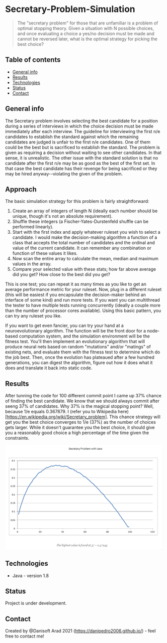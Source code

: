 # Secretary-Problem-Simulation
> The "secretary problem" for those that are unfamiliar is a problem of optimal stopping theory. Given a situation with N possible choices, and once evaluating a choice a yes/no decision must be made and cannot be reversed later, what is the optimal strategy for picking the best choice?

## Table of contents
* [General info](#general-info)
* [Results](#results)
* [Technologies](#technologies)
* [Status](#status)
* [Contact](#contact)

## General info
The Secretary problem involves selecting the best candidate for a position during a series of interviews in which the choice decision must be made immediately after each interview.
The guideline for interviewing the first n/e candidates to establish the standard against which the remaining candidates are judged is unfair to the first n/e candidates. One of them could be the best but is sacrificed to establish the standard. The problem is given as requiring a decision without waiting to see other candidates. In that sense, it is unrealistic. The other issue with the standard solution is that no candidate after the first n/e may be as good as the best of the first set. In that case the best candidate has their revenge for being sacrificed or they may be hired anyway--violating the given of the problem.

## Approach
The basic simulation strategy for this problem is fairly straightforward:

1. Create an array of integers of length N (ideally each number should be unique, though it's not an absolute requirement).
2. Shuffle these integers (a Fischer-Yates-Durstenfeld shuffle can be performed linearly).
3. Start with the first index and apply whatever ruleset you wish to select a candidate. I would make the decision-making algorithm a function of a class that accepts the total number of candidates and the ordinal and value of the current candidate. It can remember any combination or function of these values it likes.
4. Now scan the entire array to calculate the mean, median and maximum values in the array.
5. Compare your selected value with these stats; how far above average did you get? How close to the best did you get?

This is one test; you can repeat it as many times as you like to get an average performance metric for your ruleset. Now, plug in a different ruleset (this will be easiest if you encapsulate the decision-maker behind an interface of some kind) and run more tests. If you want you can multithread the tester to have multiple tests running concurrently (ideally a couple more than the number of processor cores available). Using this basic pattern, you can try any ruleset you like.

If you want to get even fancier, you can try your hand at a neuroevolutionary algorithm. The function will be the front door for a node-based computation system, and the simulation environment will be the fitness test. You'll then implement an evolutionary algorithm that will produce neural nets based on random "mutations" and/or "matings" of existing nets, and evaluate them with the fitness test to determine which do the job best. Then, once the evolution has plateaued after a few hundred generations, you can digest the algorithm, figure out how it does what it does and translate it back into static code.
## Results
After tunning the code for 100 different commit point I came up 37% chance of finding the best candidate. We know that we should always commit after seeng 37% of candidates. Why 37% is the magical stopping point? Well, because 1/e equals 0.367879. I (refer you to Wikipedia here)[https://en.wikipedia.org/wiki/Secretary_problem].
This chance strategy will get you the best choice converges to 1/e (37%) as the number of choices gets larger. While it doesn't guarantee you the best choice, it should give you a reasonably good choice a high percentage of the time given the constraints.

![Secretary Problem](https://github.com/danipedro2006/Secretary-Problem-Simulation/blob/main/TVeHr9ZTmO.png)

## Technologies
* Java - version 1.8

## Status
Project is under development. 

## Contact
Created by @Danisoft Arad 2021 (https://danipedro2006.github.io/) - feel free to contact me!